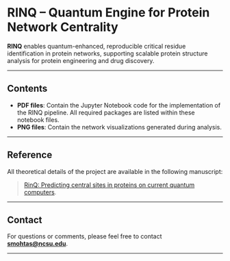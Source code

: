 # RINQ – Quantum Engine for Protein Network Centrality

**RINQ** enables quantum-enhanced, reproducible critical residue identification in protein networks, supporting scalable protein structure analysis for protein engineering and drug discovery.

---

## Contents

- **PDF files**: Contain the Jupyter Notebook code for the implementation of the RINQ pipeline. All required packages are listed within these notebook files.
- **PNG files**: Contain the network visualizations generated during analysis.

---

## Reference

All theoretical details of the project are available in the following manuscript:

> [RinQ: Predicting central sites in proteins on current quantum computers](https://chemrxiv.org/engage/chemrxiv/article-details/686581403ba0887c333e255c).

---

## Contact

For questions or comments, please feel free to contact **smohtas@ncsu.edu**.

---





